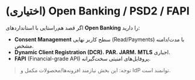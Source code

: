 # (اختیاری) Open Banking / PSD2 / FAPI

اگر قصد هم‌راستایی با استانداردهای **Open Banking** را دارید:
- **Consent Management** سطح کاربر نهایی (Read/Payments) با مدت/دامنه مشخص.
- **Dynamic Client Registration (DCR)**، **PAR**، **JARM**، **MTLS** اجباری.
- **FAPI** (Financial-grade API) پروفایل‌های امنیتی سخت‌گیرانه.
> توجه: این بخش نیازمند افزونه‌ها/محصولات مکمل و IdP توانمند است.
